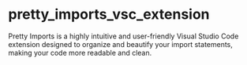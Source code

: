 # pretty_imports_vsc_extension
Pretty Imports is a highly intuitive and user-friendly Visual Studio Code extension designed to organize and beautify your import statements, making your code more readable and clean.

